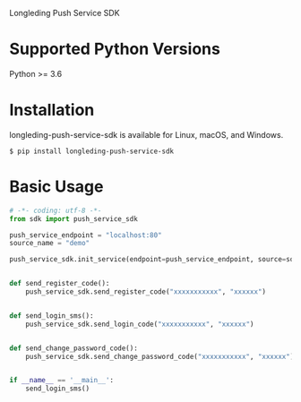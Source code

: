 Longleding Push Service SDK

# Supported Python Versions

Python >= 3.6

# Installation

longleding-push-service-sdk is available for Linux, macOS, and Windows.

```shell script
$ pip install longleding-push-service-sdk
```

# Basic Usage

```python
# -*- coding: utf-8 -*-
from sdk import push_service_sdk

push_service_endpoint = "localhost:80"
source_name = "demo"

push_service_sdk.init_service(endpoint=push_service_endpoint, source=source_name)


def send_register_code():
    push_service_sdk.send_register_code("xxxxxxxxxxx", "xxxxxx")


def send_login_sms():
    push_service_sdk.send_login_code("xxxxxxxxxxx", "xxxxxx")


def send_change_password_code():
    push_service_sdk.send_change_password_code("xxxxxxxxxxx", "xxxxxx")


if __name__ == '__main__':
    send_login_sms()

```

